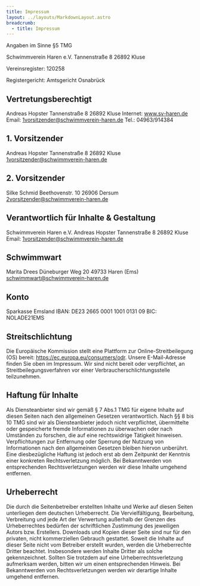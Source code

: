 ```yaml
---
title: Impressum
layout: ../layouts/MarkdownLayout.astro
breadcrumb:
  - title: Impressum
---
```

Angaben im Sinne §5 TMG

Schwimmverein Haren e.V.
Tannenstraße 8
26892 Kluse

Vereinsregister: 120258

Registergericht: Amtsgericht Osnabrück

## Vertretungsberechtigt
Andreas Hopster
Tannenstraße 8
26892 Kluse
Internet: www.sv-haren.de
Email: 1vorsitzender@schwimmverein-haren.de
Tel.: 04963/914384


## 1. Vorsitzender
Andreas Hopster
Tannenstraße 8
26892 Kluse
1vorsitzender@schwimmverein-haren.de

## 2. Vorsitzender
Silke Schmid
Beethovenstr. 10
26906 Dersum
2vorsitzender@schwimmverein-haren.de

## Verantwortlich für Inhalte & Gestaltung
Schwimmverein Haren e.V.
Andreas Hopster
Tannenstraße 8
26892 Kluse
Email: 1vorsitzender@schwimmverein-haren.de

## Schwimmwart
Marita Drees
Düneburger Weg 20
49733 Haren (Ems)
schwimmwart@schwimmverein-haren.de

## Konto
Sparkasse Emsland
IBAN: DE23 2665 0001 1001 0131 09
BIC: NOLADE21EMS

## Streitschlichtung
Die Europäische Kommission stellt eine Plattform zur Online-Streitbeilegung (OS) bereit:
https://ec.europa.eu/consumers/odr.
Unsere E-Mail-Adresse finden Sie oben im Impressum.
Wir sind nicht bereit oder verpflichtet, an Streitbeilegungsverfahren vor einer
Verbraucherschlichtungsstelle teilzunehmen.

## Haftung für Inhalte
Als Diensteanbieter sind wir gemäß § 7 Abs.1 TMG für eigene Inhalte auf diesen Seiten nach den
allgemeinen Gesetzen verantwortlich. Nach §§ 8 bis 10 TMG sind wir als Diensteanbieter jedoch nicht
verpflichtet, übermittelte oder gespeicherte fremde Informationen zu überwachen oder nach Umständen zu
forschen, die auf eine rechtswidrige Tätigkeit hinweisen.
Verpflichtungen zur Entfernung oder Sperrung der Nutzung von Informationen nach den allgemeinen
Gesetzen bleiben hiervon unberührt. Eine diesbezügliche Haftung ist jedoch erst ab dem Zeitpunkt der
Kenntnis einer konkreten Rechtsverletzung möglich. Bei Bekanntwerden von entsprechenden
Rechtsverletzungen werden wir diese Inhalte umgehend entfernen.

## Urheberrecht
Die durch die Seitenbetreiber erstellten Inhalte und Werke auf diesen Seiten unterliegen dem deutschen
Urheberrecht. Die Vervielfältigung, Bearbeitung, Verbreitung und jede Art der Verwertung außerhalb der
Grenzen des Urheberrechtes bedürfen der schriftlichen Zustimmung des jeweiligen Autors bzw. Erstellers.
Downloads und Kopien dieser Seite sind nur für den privaten, nicht kommerziellen Gebrauch gestattet.
Soweit die Inhalte auf dieser Seite nicht vom Betreiber erstellt wurden, werden die Urheberrechte Dritter
beachtet. Insbesondere werden Inhalte Dritter als solche gekennzeichnet. Sollten Sie trotzdem auf eine
Urheberrechtsverletzung aufmerksam werden, bitten wir um einen entsprechenden Hinweis. Bei
Bekanntwerden von Rechtsverletzungen werden wir derartige Inhalte umgehend entfernen.